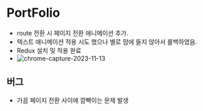 # PortFolio
- route 전환 시 페이지 전환 애니메이션 추가.
- 텍스트 애니메이션 적용 시도 했으나 별로 맘에 들지 않아서 롤백하였음.
- Redux 설치 및 적용 완료
- ![chrome-capture-2023-11-13](https://github.com/dnrgus1127/TIL/assets/65962363/08982c6e-3e9d-4225-b00b-62e26e9e3b93)


## 버그
- 가끔 페이지 전환 사이에 깜빡이는 문제 발생
